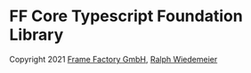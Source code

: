 # FF Core Typescript Foundation Library

Copyright 2021 [Frame Factory GmbH](https://framefactory.ch), [Ralph Wiedemeier](https://about.me/ralphw)  
